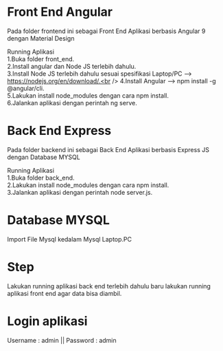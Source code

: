 # Front End Angular

Pada folder frontend ini sebagai Front End Aplikasi berbasis Angular 9 dengan Material Design

Running Aplikasi<br />
1.Buka folder front_end.<br />
2.Install angular dan Node JS terlebih dahulu.<br />
3.Install Node JS terlebih dahulu sesuai spesifikasi Laptop/PC --> https://nodejs.org/en/download/.<br />
4.Install Angular --> npm install -g @angular/cli.<br />
5.Lakukan install node_modules dengan cara npm install.<br />
6.Jalankan aplikasi dengan perintah ng serve.<br />
 

# Back End Express

Pada folder backend ini sebagai Back End Aplikasi berbasis Express JS dengan Database MYSQL

Running Aplikasi<br />
1.Buka folder back_end.<br />
2.Lakukan install node_modules dengan cara npm install.<br />
3.Jalankan aplikasi dengan perintah node server.js.<br />

# Database MYSQL

Import File Mysql kedalam Mysql Laptop.PC

# Step

Lakukan running aplikasi back end terlebih dahulu baru lakukan running aplikasi front end agar data bisa diambil.

# Login aplikasi
Username : admin || Password : admin

 